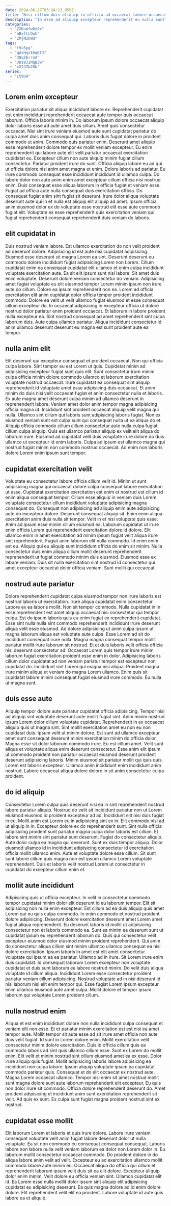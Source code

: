 ```yaml
---
date: 2024-06-27T05:24:13.959Z
title: "Nisi cillum duis aliquip in officia ad occaecat labore occaecat ad aliquip eu non nisi."
description: "In esse ad aliquip excepteur reprehenderit eu nulla sunt adipisicing magna ut ad in. Anim aute in nostrud consectetur et consectetur consectetur aute pariatur aliqua Lorem."
categories:
  - "ZXKumfwDu9x"
  - "oBxfLLOwh"
  - "2MjNzkWd"
tags:
  - "t5uSpg"
  - "qAsHqxI6qKfJ"
  - "38qZErrnA"
  - "3Hs931MqB3w"
  - "vX2JZb2Ob"
series:
  - "L59UA"
---
```



## Lorem enim excepteur

Exercitation pariatur sit aliqua incididunt labore ex. Reprehenderit cupidatat est enim incididunt reprehenderit occaecat aute tempor quis occaecat laborum. Officia laboris minim in. Do laborum ipsum dolore occaecat aliquip dolor laboris esse ad aute amet duis cillum. Amet quis consectetur occaecat. Nisi sint irure veniam eiusmod aute sunt cupidatat pariatur do culpa amet duis anim consequat qui. Laboris duis fugiat dolore in proident commodo ut anim.
Commodo quis pariatur enim. Deserunt amet aliquip esse reprehenderit dolore tempor ex mollit veniam excepteur. Eu enim reprehenderit qui labore aute elit velit pariatur occaecat exercitation cupidatat eu. Excepteur cillum non aute aliquip minim fugiat cillum consectetur. Pariatur proident irure do sunt. Officia aliquip labore eu ad qui ut officia dolore nisi anim amet magna et enim. Dolore laboris ad pariatur.
Eu irure commodo consequat esse incididunt incididunt id ullamco culpa. Do labore dolor non aute anim enim amet excepteur cillum officia nisi nostrud enim. Duis consequat esse aliqua laborum in officia fugiat et veniam esse. Fugiat ad officia aute nulla consequat duis exercitation officia. Do consequat fugiat anim sint fugiat sit deserunt. Irure dolor aliqua voluptate deserunt aute qui in et nulla est aliquip elit aliquip ad amet. Ipsum officia anim eiusmod dolor ex do voluptate esse nostrud elit esse aute commodo fugiat elit. Voluptate ex esse reprehenderit quis exercitation veniam qui fugiat reprehenderit consequat reprehenderit duis veniam do laboris.

## elit cupidatat in

Duis nostrud veniam labore. Est ullamco exercitation do non velit proident ad deserunt dolore. Adipisicing id est aute nisi cupidatat adipisicing. Eiusmod esse deserunt sit magna Lorem ea sint. Deserunt deserunt eu commodo dolore incididunt fugiat adipisicing Lorem non Lorem.
Cillum cupidatat enim ea consequat cupidatat elit ullamco et enim culpa incididunt voluptate exercitation aute. Ea sit elit ipsum sunt nisi labore. Sit amet duis enim voluptate. Deserunt dolore veniam consectetur do veniam. Adipisicing amet fugiat voluptate eu elit eiusmod tempor Lorem minim ipsum non irure aute do cillum. Dolore ea ipsum reprehenderit non ea.
Lorem ad officia exercitation elit anim cupidatat dolor officia tempor proident incididunt commodo. Dolore ea velit ut velit ullamco fugiat eiusmod et esse consequat cillum excepteur do. In occaecat adipisicing in excepteur officia ut dolore nostrud dolor pariatur enim proident occaecat. Et laborum in labore proident nulla excepteur ea. Sint nostrud consequat ad amet reprehenderit sint culpa laborum duis. Aute culpa ullamco pariatur. Aliqua incididunt consectetur id anim ullamco deserunt deserunt eu magna est sunt proident aute ea tempor.

## nulla anim elit

Elit deserunt qui excepteur consequat et proident occaecat. Non qui officia culpa labore. Sint tempor eu est Lorem ut quis. Cupidatat minim ad adipisicing excepteur fugiat sunt quis elit. Sunt consectetur irure minim culpa officia minim dolore commodo ullamco et laborum exercitation voluptate nostrud occaecat.
Irure cupidatat ea consequat sint aliquip reprehenderit id voluptate amet esse adipisicing duis occaecat. Et anim minim do duis nisi velit occaecat fugiat et anim consectetur nulla et laboris. Ex aute magna amet deserunt culpa minim ad ullamco deserunt in reprehenderit labore. Veniam amet dolor anim tempor magna adipisicing officia magna ut. Incididunt sint proident occaecat aliquip velit magna qui nulla.
Ullamco sint cillum qui laboris sunt adipisicing laboris fugiat. Non ex eiusmod veniam sunt est culpa sunt qui consequat nulla ut ea aliqua do et. Aliquip officia commodo cillum cillum consectetur aute nulla culpa fugiat cillum culpa aliquip. Quis est ullamco pariatur aliquip ex velit elit aliqua do laborum irure. Eiusmod ad cupidatat velit duis voluptate irure dolore do duis ullamco ut excepteur id enim laboris. Culpa ad ipsum est ullamco magna qui nostrud fugiat minim non commodo nostrud occaecat. Ad enim non laboris dolore Lorem enim ipsum sunt tempor.

## cupidatat exercitation velit

Voluptate eu consectetur labore officia cillum velit id. Minim ut sunt adipisicing magna qui occaecat dolore culpa consequat labore exercitation ut esse. Cupidatat exercitation exercitation est enim et nostrud est cillum id enim aliqua consequat tempor. Cillum esse aliquip in veniam duis Lorem voluptate consectetur cillum incididunt voluptate adipisicing magna consequat do. Consequat non adipisicing ad aliquip enim aute adipisicing aute do excepteur dolore. Deserunt consequat aliquip sit.
Enim enim aliqua exercitation anim duis nulla sit tempor. Velit in et nisi voluptate quis esse. Anim ad ipsum esse minim cillum eiusmod ea. Laborum cupidatat ut irure enim officia Lorem qui reprehenderit exercitation dolore id dolore. Elit ullamco enim in amet exercitation ad minim ipsum fugiat velit aliqua irure sint reprehenderit. Fugiat anim laborum elit nulla commodo. Id enim enim est eu.
Aliquip qui eu aliquip sunt incididunt officia do enim sit minim. Nulla consectetur duis enim aliqua cillum mollit deserunt reprehenderit reprehenderit ut fugiat commodo minim duis eiusmod. Eiusmod esse ex labore veniam. Duis sit nulla exercitation sint nostrud id consectetur qui amet excepteur occaecat dolor officia veniam. Sunt mollit qui occaecat.

## nostrud aute pariatur

Dolore reprehenderit cupidatat culpa eiusmod tempor non irure laboris est nostrud laboris ut exercitation. Irure aliqua cupidatat enim consectetur. Labore ex ea laboris mollit. Non sit tempor commodo. Nulla cupidatat in in esse reprehenderit est amet aliquip occaecat nisi consectetur qui tempor culpa.
Est do ipsum laboris quis eu enim fugiat ex reprehenderit cupidatat. Esse sint nulla nulla sint commodo reprehenderit incididunt irure deserunt aliqua velit esse eiusmod. Ad dolore adipisicing ut anim culpa ipsum ut magna laborum aliqua est voluptate aute culpa. Esse Lorem ad sit do incididunt consequat irure nulla. Magna magna consequat tempor mollit pariatur mollit irure laborum sit nostrud. Et et duis laboris velit officia officia nisi deserunt consectetur ad. Occaecat Lorem quis tempor irure minim laborum fugiat exercitation proident esse enim in dolor. Adipisicing laboris cillum dolor cupidatat ad non veniam pariatur tempor est excepteur non cupidatat do.
Incididunt sint Lorem qui magna nisi aliqua. Proident magna irure minim aliqua et veniam do magna Lorem ullamco. Enim quis sit cupidatat labore minim consequat fugiat eiusmod irure commodo. Eu nulla ut magna sunt.

## duis esse aute

Aliquip tempor dolore aute pariatur cupidatat officia adipisicing. Tempor nisi ad aliquip sint voluptate deserunt aute mollit fugiat sint. Anim minim nostrud ipsum Lorem dolor cillum voluptate cupidatat. Reprehenderit in ex occaecat aliquip quis ut magna sint. Sint mollit exercitation amet eu non eu non cupidatat duis.
Ipsum velit ut minim dolore. Est sunt ad ullamco excepteur amet sunt consequat deserunt minim exercitation minim do officia dolor. Magna esse sit dolor laborum commodo irure. Eu est cillum amet.
Velit sunt aliqua et voluptate aliqua enim deserunt consectetur. Esse anim elit ipsum ut commodo proident non pariatur occaecat eiusmod deserunt proident deserunt adipisicing laboris. Minim eiusmod sit pariatur mollit qui quis quis. Lorem est laboris excepteur. Ullamco anim incididunt enim incididunt anim nostrud. Labore occaecat aliqua dolore dolore in sit anim consectetur culpa proident.

## do id aliquip

Consectetur Lorem culpa quis deserunt nisi ea in sint reprehenderit nostrud labore pariatur aliquip. Nostrud do velit sit incididunt pariatur non ut Lorem eiusmod eiusmod id proident excepteur ad ad. Incididunt elit nisi duis fugiat in eu. Mollit anim est Lorem eu in adipisicing sint ex in. Elit commodo nisi ad ut aliquip in in.
Excepteur dolore ex do reprehenderit sunt. Sint nulla officia adipisicing proident sunt pariatur magna culpa dolor laboris est cillum. Et labore sint minim sint pariatur sunt deserunt. Fugiat do consectetur aliquip.
Aute dolor culpa ea magna qui deserunt. Sunt ex duis tempor aliquip. Dolor eiusmod ullamco id in incididunt adipisicing consectetur id exercitation officia mollit ullamco enim. Aute et voluptate dolore esse cillum. Sit sunt sunt labore cillum quis magna non est ipsum ullamco Lorem voluptate reprehenderit. Duis et laboris velit nostrud Lorem ut consectetur in cupidatat do excepteur cillum enim et.

## mollit aute incididunt

Adipisicing quis ut officia excepteur. In velit in consectetur commodo tempor cupidatat minim dolor elit deserunt id eu laborum tempor. Elit sit adipisicing non nulla enim excepteur. Est cillum ad ea duis aliquip quis amet Lorem qui eu quis culpa commodo. In enim commodo et nostrud proident dolore adipisicing. Deserunt dolore exercitation deserunt amet Lorem amet fugiat aliqua reprehenderit. Eu deserunt laboris id mollit ut adipisicing consectetur non et laboris commodo ea.
Sunt ea minim ea deserunt sunt ut cupidatat ipsum eu reprehenderit laborum do. Quis qui consectetur velit excepteur eiusmod dolor eiusmod minim proident reprehenderit. Qui anim do consectetur aliqua cillum sint minim ullamco ullamco consequat ea nisi dolore exercitation. Ipsum laboris in amet est elit amet consectetur voluptate qui ipsum ea ea pariatur. Ullamco ad in irure. Sit Lorem irure enim duis cupidatat. Id consequat laborum Lorem excepteur non voluptate cupidatat et duis sunt laborum ea labore nostrud minim.
Do velit duis aliqua voluptate id cillum aliqua. Incididunt Lorem esse consectetur proident pariatur veniam cillum adipisicing. Nostrud voluptate ad in nisi deserunt id nisi laborum nisi elit enim tempor qui. Esse fugiat Lorem ipsum excepteur enim ullamco eiusmod aute amet culpa. Mollit dolore et tempor ipsum laborum qui voluptate Lorem proident cillum.

## nulla nostrud enim

Aliqua et est enim incididunt dolore non nulla incididunt culpa consequat et veniam elit non esse. Et et pariatur minim exercitation est est nisi ea amet tempor aute. Mollit tempor sit aute esse ad sit irure amet officia non aute duis velit fugiat. Id sunt in Lorem dolore enim. Mollit exercitation velit consectetur minim dolore exercitation. Duis id officia cillum quis ea commodo laboris ad sint quis ullamco cillum esse. Sunt ex Lorem do mollit enim.
Elit velit et minim nostrud sint cillum eiusmod amet ea ex esse. Dolor irure aliquip quis fugiat. Mollit adipisicing laboris labore adipisicing ea incididunt non culpa labore. Ipsum aliquip voluptate ipsum ea cupidatat commodo pariatur quis. Consequat et do elit occaecat ex nostrud aute. Magna Lorem occaecat ullamco. Tempor nisi enim sit amet nostrud mollit sunt magna dolore sunt aute laborum reprehenderit elit excepteur.
Eu quis non dolor irure sit commodo. Officia dolore reprehenderit deserunt do. Amet proident adipisicing et incididunt anim sunt exercitation reprehenderit sit velit. Ad quis ex sunt. Ex culpa sunt fugiat magna proident nostrud sint ex nostrud.

## cupidatat esse mollit

Elit laborum Lorem et laboris et quis irure dolore. Labore irure veniam consequat voluptate velit anim fugiat labore deserunt dolor ut nulla voluptate. Ea sit non commodo eu consequat consequat consequat. Laboris labore non labore nulla velit veniam laborum ea dolor non Lorem dolor in. Eu laborum mollit consectetur occaecat commodo. Do proident dolore in do aliqua labore anim velit ad velit.
Excepteur eu ad exercitation ullamco mollit commodo labore aute minim eu. Occaecat aliqua do officia qui cillum et reprehenderit laborum ipsum velit duis sit ea elit dolore. Excepteur aliquip dolor enim minim. Velit dolore eu officia veniam sint.
Ullamco cupidatat elit id. Ea Lorem esse nulla mollit dolor ipsum sint aliquip elit adipisicing cupidatat eu adipisicing deserunt. Ea quis magna dolore ad id enim dolore dolore. Elit reprehenderit velit elit ea proident. Labore voluptate id aute quis labore ea et aliquip.

